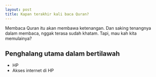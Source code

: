 ```yaml
--- 
layout: post
title: Kapan terakhir kali baca Quran?
--- 
```


Membaca Quran itu akan membawa ketenangan. Dan saking tenangnya dalam membaca, nggak terasa sudah khatam. Tapi, mau kah kita memulainya?

## Penghalang utama dalam bertilawah

- HP
- Akses internet di HP
